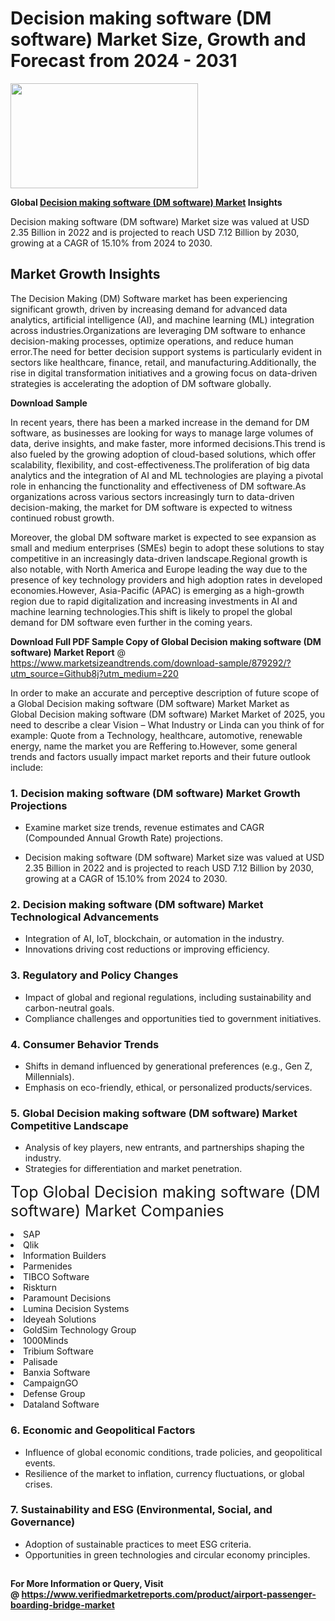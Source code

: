 <H1>Decision making software (DM software) Market Size, Growth and Forecast from 2024 - 2031</H1><img class="aligncenter size-medium wp-image-584254" src="https://thirdeyenews.in/wp-content/uploads/2024/09/Global-Market-Research-300x168.jpeg" alt="" width="300" height="168" /><p><strong>Global&nbsp;<a href="https://www.marketsizeandtrends.com/download-sample/879292/?utm_source=Github8j?utm_medium=220">Decision making software (DM software) Market</a> Insights</strong></p><p>Decision making software (DM software) Market size was valued at USD 2.35 Billion in 2022 and is projected to reach USD 7.12 Billion by 2030, growing at a CAGR of 15.10% from 2024 to 2030.</p><p><h2>Market Growth Insights</h2> <p>The Decision Making (DM) Software market has been experiencing significant growth, driven by increasing demand for advanced data analytics, artificial intelligence (AI), and machine learning (ML) integration across industries.Organizations are leveraging DM software to enhance decision-making processes, optimize operations, and reduce human error.The need for better decision support systems is particularly evident in sectors like healthcare, finance, retail, and manufacturing.Additionally, the rise in digital transformation initiatives and a growing focus on data-driven strategies is accelerating the adoption of DM software globally.</p> <p><strong>Download Sample</strong></p> <p>In recent years, there has been a marked increase in the demand for DM software, as businesses are looking for ways to manage large volumes of data, derive insights, and make faster, more informed decisions.This trend is also fueled by the growing adoption of cloud-based solutions, which offer scalability, flexibility, and cost-effectiveness.The proliferation of big data analytics and the integration of AI and ML technologies are playing a pivotal role in enhancing the functionality and effectiveness of DM software.As organizations across various sectors increasingly turn to data-driven decision-making, the market for DM software is expected to witness continued robust growth.</p> <p>Moreover, the global DM software market is expected to see expansion as small and medium enterprises (SMEs) begin to adopt these solutions to stay competitive in an increasingly data-driven landscape.Regional growth is also notable, with North America and Europe leading the way due to the presence of key technology providers and high adoption rates in developed economies.However, Asia-Pacific (APAC) is emerging as a high-growth region due to rapid digitalization and increasing investments in AI and machine learning technologies.This shift is likely to propel the global demand for DM software even further in the coming years.</p> <p><span class=""><strong>Download Full PDF Sample Copy of Global Decision making software (DM software) Market Report</strong> @ <a href="https://www.marketsizeandtrends.com/download-sample/879292/?utm_source=Github8j?utm_medium=220" target="_blank">https://www.marketsizeandtrends.com/download-sample/879292/?utm_source=Github8j?utm_medium=220</a></span></p><p>In order to make an accurate and perceptive description of future scope of a Global&nbsp;Decision making software (DM software) Market Market as Global&nbsp;Decision making software (DM software) Market Market of 2025, you need to describe a clear Vision &ndash; What Industry or Linda can you think of for example: Quote from a Technology, healthcare, automotive, renewable energy, name the market you are Reffering to.However, some general trends and factors usually impact market reports and their future outlook include:</p><h3>1.&nbsp;<strong>Decision making software (DM software) Market Growth Projections</strong></h3><ul><li>Examine market size trends, revenue estimates and CAGR (Compounded Annual Growth Rate) projections.</li><li><p>Decision making software (DM software) Market size was valued at USD 2.35 Billion in 2022 and is projected to reach USD 7.12 Billion by 2030, growing at a CAGR of 15.10% from 2024 to 2030.</p></li></ul><h3>2.&nbsp;<strong>Decision making software (DM software) Market Technological Advancements</strong></h3><ul><li>Integration of AI, IoT, blockchain, or automation in the industry.</li><li>Innovations driving cost reductions or improving efficiency.</li></ul><h3>3.&nbsp;<strong>Regulatory and Policy Changes</strong></h3><ul><li>Impact of global and regional regulations, including sustainability and carbon-neutral goals.</li><li>Compliance challenges and opportunities tied to government initiatives.</li></ul><h3>4.&nbsp;<strong>Consumer Behavior Trends</strong></h3><ul><li>Shifts in demand influenced by generational preferences (e.g., Gen Z, Millennials).</li><li>Emphasis on eco-friendly, ethical, or personalized products/services.</li></ul><h3>5.&nbsp;<strong>Global Decision making software (DM software) Market Competitive Landscape</strong></h3><ul><li>Analysis of key players, new entrants, and partnerships shaping the industry.</li><li>Strategies for differentiation and market penetration.</li></ul><p data-pm-slice="1 1 []"><span style="color: inherit; font-family: inherit; font-size: 25px;">Top Global Decision making software (DM software) Market Companies</span></p><div class="" data-test-id=""><p><li>SAP</li><li> Qlik</li><li> Information Builders</li><li> Parmenides</li><li> TIBCO Software</li><li> Riskturn</li><li> Paramount Decisions</li><li> Lumina Decision Systems</li><li> Ideyeah Solutions</li><li> GoldSim Technology Group</li><li> 1000Minds</li><li> Tribium Software</li><li> Palisade</li><li> Banxia Software</li><li> CampaignGO</li><li> Defense Group</li><li> Dataland Software</li></p></div><h3>6.&nbsp;<strong>Economic and Geopolitical Factors</strong></h3><ul><li>Influence of global economic conditions, trade policies, and geopolitical events.</li><li>Resilience of the market to inflation, currency fluctuations, or global crises.</li></ul><h3>7.&nbsp;<strong>Sustainability and ESG (Environmental, Social, and Governance)</strong></h3><ul><li>Adoption of sustainable practices to meet ESG criteria.</li><li>Opportunities in green technologies and circular economy principles.</li></ul><h2><strong style="font-size: 14px;">For More Information or Query, Visit @&nbsp;</strong><a style="background-color: #ffffff; font-size: 14px;" href="https://www.marketsizeandtrends.com/report/decision-making-software-dm-software-market/" target="_blank">https://www.verifiedmarketreports.com/product/airport-passenger-boarding-bridge-market</a></h2>